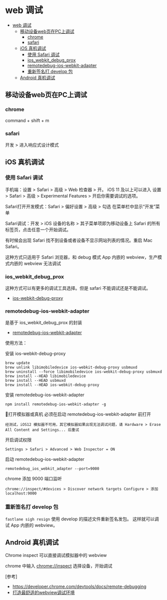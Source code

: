 # web 调试


<!-- @import "[TOC]" {cmd="toc" depthFrom=1 depthTo=6 orderedList=false} -->
<!-- code_chunk_output -->

* [web 调试](#web-调试)
	* [移动设备web页在PC上调试](#移动设备web页在pc上调试)
		* [chrome](#chrome)
		* [safari](#safari)
	* [iOS 真机调试](#ios-真机调试)
		* [使用 Safari 调试](#使用-safari-调试)
		* [ios_webkit_debug_prox](#ios_webkit_debug_prox)
		* [remotedebug-ios-webkit-adapter](#remotedebug-ios-webkit-adapter)
		* [重新签名打 develop 包](#重新签名打-develop-包)
	* [Android 真机调试](#android-真机调试)

<!-- /code_chunk_output -->

## 移动设备web页在PC上调试

### chrome

command + shift + m

### safari

开发 > 进入响应式设计模式

## iOS 真机调试

### 使用 Safari 调试

手机端：设置 > Safari > 高级 > Web 检查器 > 开。
iOS 11 及以上可以进入 设置 > Safari > 高级 > Experimental Features > 开启你需要调试的选项。

Safari打开开发模式：Safari > 偏好设置 > 高级 > 勾选 在菜单栏中显示“开发”菜单

Safari调试：开发 > iOS 设备的名称 > 其子菜单项即为移动设备上 Safari 的所有标签页，点击任意一个开始调试。

有时候会出现 Safari 找不到设备或者设备不显示网站列表的情况。重启 Mac Safari。

这种方式只适用于 Safari 浏览器，和 debug 模式 App 内嵌的 webview，生产模式内嵌的 webview 无法调试

### ios_webkit_debug_prox

这种方式可以有更多的调试工具选择。但是 safari 不能调试还是不能调试。

* [ios-webkit-debug-proxy](https://github.com/google/ios-webkit-debug-proxy)

### remotedebug-ios-webkit-adapter

是基于 ios_webkit_debug_prox 的封装
* [remotedebug-ios-webkit-adapter](https://github.com/RemoteDebug/remotedebug-ios-webkit-adapter)

使用方法：

安装 ios-webkit-debug-proxy

```
brew update
brew unlink libimobiledevice ios-webkit-debug-proxy usbmuxd
brew uninstall --force libimobiledevice ios-webkit-debug-proxy usbmuxd
brew install --HEAD libimobiledevice
brew install --HEAD usbmuxd
brew install --HEAD ios-webkit-debug-proxy
```

安装 remotedebug-ios-webkit-adapter

```
npm install remotedebug-ios-webkit-adapter -g
```

打开模拟器或真机
必须在启动 remotedebug-ios-webkit-adapter 前打开
```
经测试，iOS12 模拟器不可用，其它模拟器如果出现无法调试问题，请 Hardware > Erase All Content and Settings... 后重试
```

开启调试权限
```
Settings > Safari > Advanced > Web Inspector = ON
```

启动 remotedebug-ios-webkit-adapter

```
remotedebug_ios_webkit_adapter --port=9000
```

chrome 添加 9000 端口监听
```
chrome://inspect/#devices > Discover network targets Configure > 添加 localhost:9000
```

### 重新签名打 develop 包

`fastlane sigh resign` 使用 develop 的描述文件重新签名发包。 这样就可以调试 App 内嵌的 webview。

## Android 真机调试

Chrome inspect 可以直接调试模拟器中的 webview

chrome 中输入 [chrome://inspect](chrome://inspect) 选择设备，开始调试

[参考]

* <https://developer.chrome.com/devtools/docs/remote-debugging>
* [打造最舒适的webview调试环境](https://github.com/riskers/blog/issues/11)
